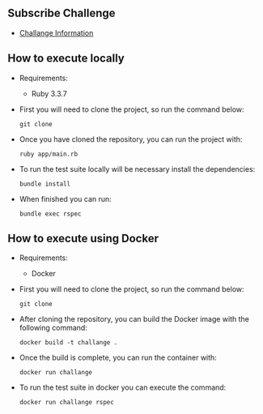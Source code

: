 ## Subscribe Challenge
 - [Challange Information](https://gist.github.com/safplatform/792314da6b54346594432f30d5868f36)

## How to execute locally

- Requirements:
    - Ruby 3.3.7

- First you will need to clone the project, so run the command below:

    `git clone `

- Once you have cloned the repository, you can run the project with:

    `ruby app/main.rb`

- To run the test suite locally will be necessary install the dependencies:

    `bundle install`

- When finished you can run:

    `bundle exec rspec`

## How to execute using Docker

- Requirements:
    - Docker

- First you will need to clone the project, so run the command below:

    `git clone `

- After cloning the repository, you can build the Docker image with the following command:

    `docker build -t challange .`

- Once the build is complete, you can run the container with:

    `docker run challange`

- To run the test suite in docker you can execute the command:

    `docker run challange rspec`
